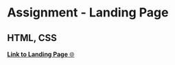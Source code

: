 <h1>Assignment - Landing Page</h1>

<h2>HTML, CSS</h2>

[**Link to Landing Page** 🌐](https://github.com/aleksandrbagrov/FRONTEND_JAVASCRIPT/new/master/landing_page/index.html)

